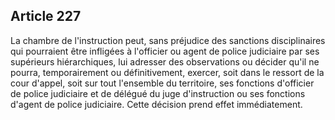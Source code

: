 Article 227
----
La chambre de l'instruction peut, sans préjudice des sanctions disciplinaires
qui pourraient être infligées à l'officier ou agent de police judiciaire par ses
supérieurs hiérarchiques, lui adresser des observations ou décider qu'il ne
pourra, temporairement ou définitivement, exercer, soit dans le ressort de la
cour d'appel, soit sur tout l'ensemble du territoire, ses fonctions d'officier
de police judiciaire et de délégué du juge d'instruction ou ses fonctions
d'agent de police judiciaire. Cette décision prend effet immédiatement.
